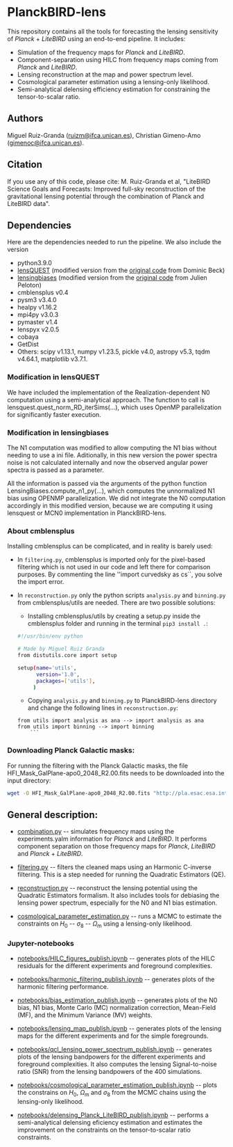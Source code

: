 # PlanckBIRD-lens

This repository contains all the tools for forecasting the lensing sensitivity of *Planck* + *LiteBIRD* using an end-to-end pipeline. It includes:

* Simulation of the frequency maps for *Planck* and *LiteBIRD*.
* Component-separation using HILC from frequency maps coming from *Planck* and *LiteBIRD*.
* Lensing reconstruction at the map and power spectrum level.
* Cosmological parameter estimation using a lensing-only likelihood.
* Semi-analytical delensing efficiency estimation for constraining the tensor-to-scalar ratio.

## Authors

Miguel Ruiz-Granda (ruizm@ifca.unican.es), Christian Gimeno-Amo (gimenoc@ifca.unican.es).

## Citation

If you use any of this code, please cite: M. Ruiz-Granda et al, "LiteBIRD Science Goals and Forecasts: Improved full-sky reconstruction of the gravitational lensing potential through the combination of Planck and LiteBIRD data".

## Dependencies

Here are the dependencies needed to run the pipeline. We also include the version

* python3.9.0
* [lensQUEST](https://github.com/miguelrgranda/lensquest) (modified version from the [original code](https://github.com/doicbek/lensquest) from Dominic Beck)
* [lensingbiases](https://github.com/miguelrgranda/lensingbiases) (modified version from the [original code](https://github.com/JulienPeloton/lensingbiases) from Julien Peloton) 
* cmblensplus v0.4
* pysm3 v3.4.0
* healpy v1.16.2
* mpi4py v3.0.3
* pymaster v1.4
* lenspyx v2.0.5
* cobaya
* GetDist
* Others: scipy v1.13.1, numpy v1.23.5, pickle v4.0, astropy v5.3, tqdm v4.64.1, matplotlib v3.7.1.
	
### Modification in lensQUEST

We have included the implementation of the Realization-dependent N0 computation using a semi-analytical approach. The function to call is lensquest.quest_norm_RD_iterSims(...), which uses OpenMP parallelization for significantly faster execution.

### Modification in lensingbiases

The N1 computation was modified to allow computing the N1 bias without needing to use a ini file. Aditionally, in this new version the power spectra noise is not calculated internally and now the observed angular power spectra is passed as a parameter. 

All the information is passed via the arguments of the python function LensingBiases.compute_n1_py(...), which computes the unnormalized N1 bias using OPENMP parallelization. We did not integrate the N0 computation accordingly in this modified version, because we are computing it using lensquest or MCN0 implementation in PlanckBIRD-lens.

### About cmblensplus

Installing cmblensplus can be complicated, and in reality is barely used:

* In ``filtering.py``, cmblensplus is imported only for the pixel-based filtering which is not used in our code and left there for comparison purposes. By commenting the line ''import curvedsky as cs``, you solve the import error. 

* In ``reconstruction.py`` only the python scripts ``analysis.py`` and ``binning.py`` from cmblensplus/utils are needed. There are two possible solutions:
	*  Installing cmblensplus/utils by creating a setup.py inside the cmblensplus folder and running in the terminal ``pip3 install .``:
 	```bash
  	#!/usr/bin/env python

	# Made by Miguel Ruiz Granda
	from distutils.core import setup
	
	setup(name='utils',
	      version='1.0',
	      packages=['utils'],
	     )
  	```
 	*    Copying ``analysis.py`` and ``binning.py`` to PlanckBIRD-lens directory and change the following lines in ``reconstruction.py``:
   	```python3
	from utils import analysis as ana --> import analysis as ana
	from utils import binning --> import binning
    	```
### Downloading Planck Galactic masks:

For running the filtering with the Planck Galactic masks, the file HFI_Mask_GalPlane-apo0_2048_R2.00.fits needs to be downloaded into the input directory:

```bash
wget -O HFI_Mask_GalPlane-apo0_2048_R2.00.fits "http://pla.esac.esa.int/pla/aio/product-action?MAP.MAP_ID=HFI_Mask_GalPlane-apo0_2048_R2.00.fits"
```

## General description:
	
* [combination.py](combination.py) -- simulates frequency maps using the experiments.yalm information for *Planck* and *LiteBIRD*. It performs component separation on those frequency maps for *Planck*, *LiteBIRD* and *Planck* + *LiteBIRD*.

* [filtering.py](filtering.py) -- filters the cleaned maps using an Harmonic C-inverse filtering. This is a step needed for running the Quadratic Estimators (QE).

* [reconstruction.py](reconstruction.py) -- reconstruct the lensing potential using the Quadratic Estimators formalism. It also includes tools for debiasing the lensing power spectrum, especially for the N0 and N1 bias estimation.

* [cosmological_parameter_estimation.py](cosmological_parameter_estimation) -- runs a MCMC to estimate the constraints on $H_0$ -- $\sigma_8$ -- $\Omega_\mathrm{m}$ using a lensing-only likelihood.

### Jupyter-notebooks

* [notebooks/HILC_figures_publish.ipynb](notebooks/HILC_figures_publish.ipynb) -- generates plots of the HILC residuals for the different experiments and foreground complexities.

* [notebooks/harmonic_filtering_publish.ipynb](notebooks/harmonic_filtering_publish.ipynb) -- generates plots of the harmonic filtering performance.
    
* [notebooks/bias_estimation_publish.ipynb](notebooks/bias_estimation_publish.ipynb) -- generates plots of the N0 bias, N1 bias, Monte Carlo (MC) normalization correction, Mean-Field (MF), and the Minimum Variance (MV) weights.

* [notebooks/lensing_map_publish.ipynb](notebooks/lensing_map_publish.ipynb) -- generates plots of the lensing maps for the different experiments and for the simple foregrounds.

* [notebooks/qcl_lensing_power_spectrum_publish.ipynb](notebooks/qcl_lensing_power_spectrum_publish.ipynb) -- generates plots of the lensing bandpowers for the different experiments and foreground complexities. It also computes the lensing Signal-to-noise ratio (SNR) from the lensing bandpowers of the 400 simulations.

* [notebooks/cosmological_parameter_estimation_publish.ipynb](notebooks/cosmological_parameter_estimation_publish.ipynb) -- plots the constrains on $H_0$, $\Omega_\mathrm{m}$ and $\sigma_8$ from the MCMC chains using the lensing-only likelihood.
  
* [notebooks/delensing_Planck_LiteBIRD_publish.ipynb](notebooks/delensing_Planck_LiteBIRD_publish.ipynb) -- performs a semi-analytical delensing eficiency estimation and estimates the improvement on the constraints on the tensor-to-scalar ratio constraints.


